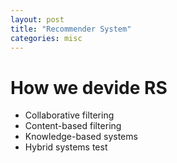 ```yaml
---
layout: post
title: "Recommender System"
categories: misc
---
```

# How we devide RS
 - Collaborative filtering
 - Content-based filtering 
 - Knowledge-based systems
 - Hybrid systems
 test
